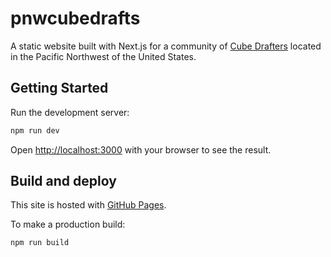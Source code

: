 # pnwcubedrafts

A static website built with Next.js for a community of [Cube Drafters](https://mtg.fandom.com/wiki/Cube_Draft)
located in the Pacific Northwest of the United States.

## Getting Started

Run the development server:

```bash
npm run dev
```

Open [http://localhost:3000](http://localhost:3000) with your browser to see the result.

## Build and deploy

This site is hosted with [GitHub Pages](https://pages.github.com/).

To make a production build:

```bash
npm run build
```